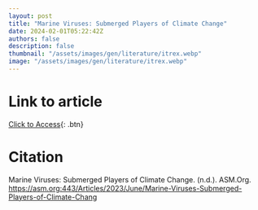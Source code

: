 ```yaml
---
layout: post
title: "Marine Viruses: Submerged Players of Climate Change"
date: 2024-02-01T05:22:42Z
authors: false
description: false
thumbnail: "/assets/images/gen/literature/itrex.webp"
image: "/assets/images/gen/literature/itrex.webp"
---
```

# Link to article
[Click to Access](https://asm.org:443/Articles/2023/June/Marine-Viruses-Submerged-Players-of-Climate-Chang){: .btn}

# Citation
Marine Viruses: Submerged Players of Climate Change. (n.d.). ASM.Org. https://asm.org:443/Articles/2023/June/Marine-Viruses-Submerged-Players-of-Climate-Chang
